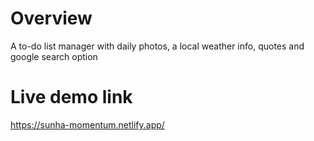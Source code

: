 # Overview
A to-do list manager with daily photos, a local weather info, quotes and google search option

# Live demo link
https://sunha-momentum.netlify.app/


